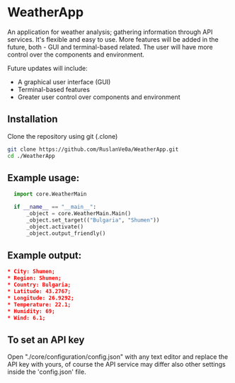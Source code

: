 # WeatherApp
An application for weather analysis; gathering information through API services. It's flexible and easy to use. More features will be added in the future, both - GUI and terminal-based related. The user will have
more control over the components and environment.

Future updates will include:  
- A graphical user interface (GUI)  
- Terminal-based features  
- Greater user control over components and environment
  
## Installation
Clone the repository using git (.clone)
```bash
git clone https://github.com/RuslanVe0a/WeatherApp.git
cd ./WeatherApp
```

## Example usage:
  ```python
    import core.WeatherMain

    if __name__ == "__main__":
        _object = core.WeatherMain.Main()
        _object.set_target(("Bulgaria", "Shumen"))
        _object.activate()
        _object.output_friendly()
  ```
## Example output:
  ```json
  * City: Shumen;
  * Region: Shumen;
  * Country: Bulgaria;
  * Latitude: 43.2767;
  * Longitude: 26.9292;
  * Temperature: 22.1;
  * Humidity: 69;
  * Wind: 6.1;
```
## To set an API key
  Open "./core/configuration/config.json" with any text editor and replace the API key with yours, of course the API service
  may differ also other settings inside the 'config.json' file.
